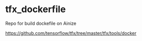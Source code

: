 # tfx_dockerfile

Repo for build dockefile on Ainize

https://github.com/tensorflow/tfx/tree/master/tfx/tools/docker
